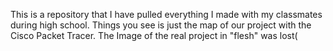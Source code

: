 This is a repository that I have pulled everything I made with my classmates during high school. 
Things you see is just the map of our project with the Cisco Packet Tracer. The Image of the real project in "flesh" was lost(
